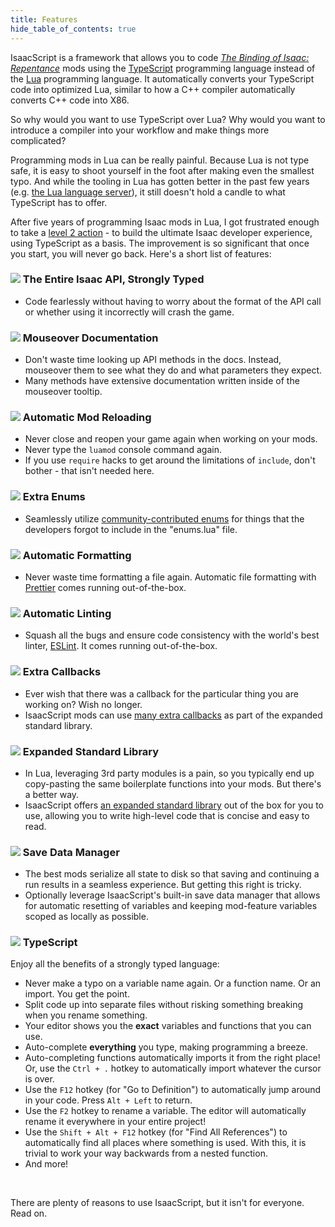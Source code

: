 ```yaml
---
title: Features
hide_table_of_contents: true
---
```


IsaacScript is a framework that allows you to code [_The Binding of Isaac: Repentance_](https://store.steampowered.com/app/1426300/The_Binding_of_Isaac_Repentance/) mods using the [TypeScript](https://www.typescriptlang.org/) programming language instead of the [Lua](https://www.lua.org/) programming language. It automatically converts your TypeScript code into optimized Lua, similar to how a C++ compiler automatically converts C++ code into X86.

So why would you want to use TypeScript over Lua? Why would you want to introduce a compiler into your workflow and make things more complicated?

Programming mods in Lua can be really painful. Because Lua is not type safe, it is easy to shoot yourself in the foot after making even the smallest typo. And while the tooling in Lua has gotten better in the past few years (e.g. [the Lua language server](https://github.com/sumneko/lua-language-server)), it still doesn't hold a candle to what TypeScript has to offer.

After five years of programming Isaac mods in Lua, I got frustrated enough to take a [level 2 action](https://www.lesswrong.com/posts/guDcrPqLsnhEjrPZj/levels-of-action) - to build the ultimate Isaac developer experience, using TypeScript as a basis. The improvement is so significant that once you start, you will never go back. Here's a short list of features:

### <img src="/img/items/magic-mushroom.png" className="features-icon" /> The Entire Isaac API, Strongly Typed

- Code fearlessly without having to worry about the format of the API call or whether using it incorrectly will crash the game.

### <img src="/img/items/marked.png" className="features-icon" /> Mouseover Documentation

- Don't waste time looking up API methods in the docs. Instead, mouseover them to see what they do and what parameters they expect.
- Many methods have extensive documentation written inside of the mouseover tooltip.

### <img src="/img/items/clockwork-assembly.png" className="features-icon" /> Automatic Mod Reloading

- Never close and reopen your game again when working on your mods.
- Never type the `luamod` console command again.
- If you use `require` hacks to get around the limitations of `include`, don't bother - that isn't needed here.

### <img src="/img/items/humbling-bundle.png" className="features-icon" /> Extra Enums

- Seamlessly utilize [community-contributed enums](https://isaacscript.github.io/isaac-typescript-definitions/modules#enumerations) for things that the developers forgot to include in the "enums.lua" file.

### <img src="/img/items/pencil.png" className="features-icon" /> Automatic Formatting

- Never waste time formatting a file again. Automatic file formatting with [Prettier](https://prettier.io/) comes running out-of-the-box.

### <img src="/img/items/spider-mod.png" className="features-icon" /> Automatic Linting

- Squash all the bugs and ensure code consistency with the world's best linter, [ESLint](https://eslint.org/). It comes running out-of-the-box.

### <img src="/img/items/poke-go.png" className="features-icon" /> Extra Callbacks

- Ever wish that there was a callback for the particular thing you are working on? Wish no longer.
- IsaacScript mods can use [many extra callbacks](/isaacscript-common/other/enums/ModCallbackCustom.md) as part of the expanded standard library.

### <img src="/img/items/book-of-virtues.png" className="features-icon" /> Expanded Standard Library

- In Lua, leveraging 3rd party modules is a pain, so you typically end up copy-pasting the same boilerplate functions into your mods. But there's a better way.
- IsaacScript offers [an expanded standard library](/isaacscript-common) out of the box for you to use, allowing you to write high-level code that is concise and easy to read.

### <img src="/img/items/box.png" className="features-icon" /> Save Data Manager

- The best mods serialize all state to disk so that saving and continuing a run results in a seamless experience. But getting this right is tricky.
- Optionally leverage IsaacScript's built-in save data manager that allows for automatic resetting of variables and keeping mod-feature variables scoped as locally as possible.

### <img src="/img/items/bffs.png" className="features-icon" /> TypeScript

Enjoy all the benefits of a strongly typed language:

- Never make a typo on a variable name again. Or a function name. Or an import. You get the point.
- Split code up into separate files without risking something breaking when you rename something.
- Your editor shows you the **exact** variables and functions that you can use.
- Auto-complete **everything** you type, making programming a breeze.
- Auto-completing functions automatically imports it from the right place! Or, use the <code>Ctrl + .</code> hotkey to automatically import whatever the cursor is over.
- Use the <code>F12</code> hotkey (for "Go to Definition") to automatically jump around in your code. Press <code>Alt + Left</code> to return.
- Use the <code>F2</code> hotkey to rename a variable. The editor will automatically rename it everywhere in your entire project!
- Use the <code>Shift + Alt + F12</code> hotkey (for "Find All References") to automatically find all places where something is used. With this, it is trivial to work your way backwards from a nested function.
- And more!

<br />

There are plenty of reasons to use IsaacScript, but it isn't for everyone. Read on.
